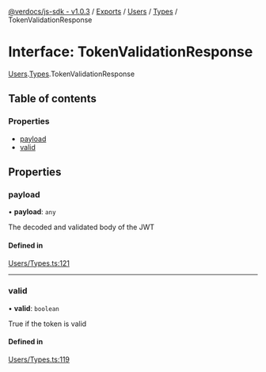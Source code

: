 [@verdocs/js-sdk - v1.0.3](../README.md) / [Exports](../modules.md) / [Users](../modules/Users.md) / [Types](../modules/Users.Types.md) / TokenValidationResponse

# Interface: TokenValidationResponse

[Users](../modules/Users.md).[Types](../modules/Users.Types.md).TokenValidationResponse

## Table of contents

### Properties

- [payload](Users.Types.TokenValidationResponse.md#payload)
- [valid](Users.Types.TokenValidationResponse.md#valid)

## Properties

### payload

• **payload**: `any`

The decoded and validated body of the JWT

#### Defined in

[Users/Types.ts:121](https://github.com/Verdocs/js-sdk/blob/main/src/Users/Types.ts#L121)

___

### valid

• **valid**: `boolean`

True if the token is valid

#### Defined in

[Users/Types.ts:119](https://github.com/Verdocs/js-sdk/blob/main/src/Users/Types.ts#L119)
